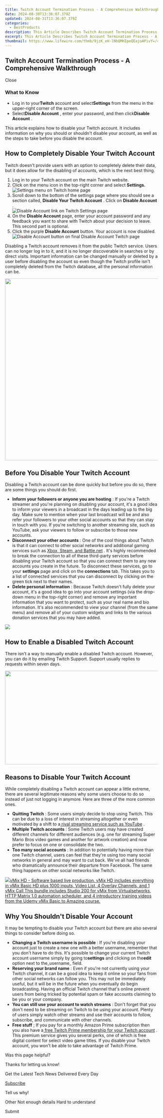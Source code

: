 ```yaml
---
title: Twitch Account Termination Process - A Comprehensive Walkthrough
date: 2024-08-30T13:36:07.379Z
updated: 2024-08-31T13:36:07.379Z
categories:
  - BestProducts
description: This Article Describes Twitch Account Termination Process - A Comprehensive Walkthrough
excerpt: This Article Describes Twitch Account Termination Process - A Comprehensive Walkthrough
thumbnail: https://www.lifewire.com/thmb/9jzK_eH-lNbQMHIpeQEajoAPivY=/400x300/filters:no_upscale():max_bytes(150000):strip_icc():format(webp)/Screen-Shot-2016-08-30-at-10.48.32-PM-57c670023df78cc16e8d0bfa.png
---
```


## Twitch Account Termination Process - A Comprehensive Walkthrough

Close 

###  What to Know

* Log in to your**Twitch** account and select**Settings** from the menu in the upper-right corner of the screen.
* Select**Disable Account** , enter your password, and then click**Disable Account** .

 This article explains how to disable your Twitch account. It includes information on why you should or shouldn't disable your account, as well as the steps to take before you disable the account.

##  How to Completely Disable Your Twitch Account 

 Twitch doesn't provide users with an option to completely delete their data, but it does allow for the disabling of accounts, which is the next best thing.

1. Log in to your Twitch account on the main Twitch website.
2. Click on the menu icon in the top-right corner and select **Settings.**  
![Settings menu on Twitch home page](https://www.lifewire.com/thmb/C8wNpyv2TQSU-GRkq2NAao1WRfw=/1500x0/filters:no_upscale():max_bytes(150000):strip_icc():format(webp)/001_delete-twitch-account-4151061-5bfdddbfc9e77c002605b251.jpg)
3. Scroll down to the bottom of the settings page where you should see a section called, **Disable Your Twitch Account** . Click on **Disable Account** .  
![Disable Account link on Twitch Settings page](https://www.lifewire.com/thmb/6iIK7u4twnB715Id-GKRk5P9huk=/1500x0/filters:no_upscale():max_bytes(150000):strip_icc():format(webp)/002_delete-twitch-account-4151061-5bfddddbc9e77c0051d0becc.jpg)
4. On the **Disable Account** page, enter your account password and any feedback you want to share with Twitch about your decision to leave. This second part is optional.
5. Click the purple **Disable Account** button. Your account is now disabled.  
![Disable Account button on final Disable Account Twitch page](https://www.lifewire.com/thmb/FpkWSK8HBuvvv9WRkPmAHOvavy4=/1500x0/filters:no_upscale():max_bytes(150000):strip_icc():format(webp)/003_delete-twitch-account-4151061-5bfdddf546e0fb002618ea7b.jpg)

 Disabling a Twitch account removes it from the public Twitch service. Users can no longer log in to it, and it is no longer discoverable in searches or by direct visits. Important information can be changed manually or deleted by a user before disabling the account so even though the Twitch profile isn't completely deleted from the Twitch database, all the personal information can be.

<!-- affiliate ads begin -->
<a href="https://appsumo.8odi.net/c/5597632/2087394/7443" target="_top" id="2087394"><img src="//a.impactradius-go.com/display-ad/7443-2087394" border="0" alt="" width="1200" height="600"/></a><img height="0" width="0" src="https://appsumo.8odi.net/i/5597632/2087394/7443" style="position:absolute;visibility:hidden;" border="0" />
<!-- affiliate ads end -->
##  Before You Disable Your Twitch Account 

 Disabling a Twitch account can be done quickly but before you do so, there are some things you should do first.

* **Inform your followers or anyone you are hosting** : If you're a Twitch streamer and you're planning on disabling your account, it's a good idea to inform your viewers in a broadcast in the days leading up to the big day. Make sure to mention when your last broadcast will be and also refer your followers to your other social accounts so that they can stay in touch with you. If you're switching to another streaming site, such as YouTube, ask your viewers to follow or subscribe to those new accounts.
* **Disconnect your other accounts** : One of the cool things about Twitch is that it can connect to other social networks and additional gaming services such as [ Xbox, Steam, and Battle.net](https://www.lifewire.com/top-pc-game-digital-download-services-813065) . It's highly recommended to break the connection to all of these third-party services before disabling your Twitch account so that you can connect them to any new accounts you create in the future. To disconnect these services, go to your **settings** page and click on the **connections** tab. This takes you to a list of connected services that you can disconnect by clicking on the green tick next to their names.
* **Delete personal information** : Because Twitch doesn't fully delete your account, it's a good idea to go into your account settings (via the drop-down menu in the top-right corner) and remove any important information that you want to protect, such as your real name and bio information. It's also recommended to view your channel (from the same menu) and remove all of your custom widgets and links to the various donation services that you may have added.

<!-- affiliate ads begin -->
<a href="https://secure.2checkout.com/order/checkout.php?PRODS=4940317&QTY=1&AFFILIATE=108875&CART=1"><img src="https://secure.avangate.com/images/merchant/333ac5d90817d69113471fbb6e531bee/sps-partnership-728x90eng.png" border="0"></a>
<!-- affiliate ads end -->
##  How to Enable a Disabled Twitch Account 

 There isn't a way to manually enable a disabled Twitch account. However, you can do it by emailing Twitch Support. Support usually replies to requests within seven days.

<!-- affiliate ads begin -->
<a href="https://martinic.evyy.net/c/5597632/1422856/4482" target="_top" id="1422856"><img src="//a.impactradius-go.com/display-ad/4482-1422856" border="0" alt="" width="580" height="309"/></a>
<!-- affiliate ads end -->
##  Reasons to Disable Your Twitch Account 

 While completely disabling a Twitch account can appear a little extreme, there are several legitimate reasons why some users choose to do so instead of just not logging in anymore. Here are three of the more common ones.

* **Quitting Twitch** : Some users simply decide to stop using Twitch. This can be due to a loss of interest in streaming altogether or even motivated by a shift to a[ rival streaming service such as YouTube](https://www.lifewire.com/youtube-101-3481847) .
* **Multiple Twitch accounts** : Some Twitch users may have created different channels for different audiences (e.g. one for streaming Super Mario Bros video games and another for artwork creation) and now prefer to focus on one or consolidate the two.
* **Too many social accounts** : In addition to potentially having more than one Twitch channel, users can feel that they're using too many social networks in general and may want to cut back. We've all had friends who dramatically announce their departure from Facebook. The same thing happens on other social networks like Twitch.

<!-- affiliate ads begin -->
<a href="https://secure.2checkout.com/order/checkout.php?PRODS=4718730&QTY=1&AFFILIATE=108875&CART=1"> <img src="https://secure.avangate.com/images/merchant/ce9a6fb2becc2d235e62b125e9260102/products/copy_vMixCallScreenshot1-large.jpg" border="0">vMix HD - Software based live production. vMix HD includes everything in vMix Basic HD plus 1000 inputs, Video List, 4 Overlay Channels, and 1 vMix Call 
This bundle includes Studio 200 for vMix from Virtualsetworks, HTTP Matrix 1.0 automation scheduler, and 4 introductory training videos from the Udemy vMix Basic to Amazing course. </a>
<!-- affiliate ads end -->
##  Why You Shouldn't Disable Your Account 

 It may be tempting to disable your Twitch account but there are also several things to consider before doing so.

* **Changing a Twitch username is possible** : If you're disabling your account just to create a new one with a better username, remember that you don't have to do this. It's possible to change your current Twitch account username simply by going to**settings** and clicking on the**edit** option next to the_username_ field.
* **Reserving your brand name** : Even if you're not currently using your Twitch channel, it can be a good idea to keep it online so your fans from other social networks can follow you. This may not be immediately useful, but it will be in the future when you eventually do begin broadcasting. Having an official Twitch channel that's online prevent users from being tricked by potential spam or fake accounts claiming to be you or your company.
* **You can still use your account to watch streams** : Don't forget that you don't need to be streaming on Twitch to be using your account. Plenty of users simply watch other streams and use their accounts to follow, subscribe, and communicate with other channels.
* **Free stuff** ; If you pay for a monthly Amazon Prime subscription then you also have a[ free Twitch Prime membership for your Twitch account](https://www.lifewire.com/use-free-twitch-prime-subscription-4148447) . This premium service gives you several perks, one of which is free digital content for select video game titles. If you disable your Twitch account, you won't be able to take advantage of Twitch Prime.

Was this page helpful?

Thanks for letting us know!

 Get the Latest Tech News Delivered Every Day

[ Subscribe ](https://www.lifewire.com/#) 

Tell us why!

 Other  Not enough details  Hard to understand 

 Submit 

<ins class="adsbygoogle"
     style="display:block"
     data-ad-format="autorelaxed"
     data-ad-client="ca-pub-7571918770474297"
     data-ad-slot="1223367746"></ins>



<ins class="adsbygoogle"
     style="display:block"
     data-ad-client="ca-pub-7571918770474297"
     data-ad-slot="8358498916"
     data-ad-format="auto"
     data-full-width-responsive="true"></ins>


